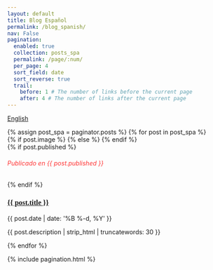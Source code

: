 ```yaml
---
layout: default
title: Blog Español
permalink: /blog_spanish/
nav: False
pagination:
  enabled: true
  collection: posts_spa
  permalink: /page/:num/
  per_page: 4
  sort_field: date
  sort_reverse: true
  trail:
    before: 1 # The number of links before the current page
    after: 4 # The number of links after the current page
---
```

<!--Buttom to spanish-->
<a class="btn draw-border" href="https://www.elenocastro.com/blog/" style="text-align: right;">English</a>

<div class="content-box clearfix">
  {% assign post_spa = paginator.posts %}
  {% for post in post_spa %}
  <article class="post_index">
    {% if post.image %}
      <a class="post-thumbnail" style="background-image: url({{ site.url }}{{ post.image }})" href="{{post.url | prepend: site.baseurl}}"></a>
    {% else %}
    <a class="post-thumbnail" style="background-image: url({{ site.image }})" href="{{post.url | prepend: site.baseurl}}"></a>
    {% endif %}
    <div class="post-content">
      {% if post.published %}
      <h6 style="color: #FF3636; text-align: left"><i> Publicado en {{ post.published }}</i></h6>
      {% endif %}
      <h3 class="post-title" style="font-family: 'Playfair Display', serif; text-align: left"><a  href="{{ post.url | prepend: site.baseurl }}">{{ post.title }}</a></h3>
      <p class="post-meta">{{ post.date | date: '%B %-d, %Y' }}&nbsp;&nbsp;&nbsp;&nbsp;</p>
      <p>{{ post.description | strip_html | truncatewords: 30 }}</p>
    </div>
  </article>
  {% endfor %}
</div>

{% include pagination.html %}



